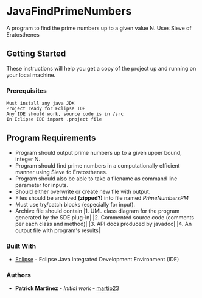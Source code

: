 # JavaFindPrimeNumbers
<!---[![Build Status](https://travis-ci.org/martip23/JavaBinarySearchTree.svg?branch=master)](https://travis-ci.org/martip23/JavaBinarySearchTree)
--->
A program to find the prime numbers up to a given value N. Uses Sieve of Eratosthenes

## Getting Started
These instructions will help you get a copy of the project up and running on your local machine.

### Prerequisites
    Must install any java JDK
    Project ready for Eclipse IDE
    Any IDE should work, source code is in /src
    In Eclipse IDE import .project file

## Program Requirements
* Program should output prime numbers up to a given upper bound, integer N.
* Program should find prime numbers in a computationally efficient manner using Sieve fo Eratosthenes.
* Program should also be able to take a filename as command line parameter for inputs.
* Should either overwrite or create new file with output.
* Files should be archived **(zipped?)** into file named *PrimeNumbersPM*
* Must use try/catch blocks (especially for input).
* Archive file should contain
    |1.	UML class diagram for the program generated by the SDE plug-in|
    |2.	Commented source code (comments per each class and method)|
    |3.	API docs produced by javadoc|
    |4. An output file with program's results|

### Built With
* [Eclipse](https://eclipse.org/ide/) - Eclipse Java Integrated Development Environment (IDE)

### Authors
* **Patrick Martinez** - *Initial work* - [martip23](www.github.com/martip23)
